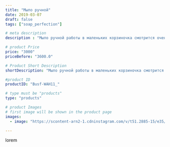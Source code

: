 ```yaml
---
title: "Мыло ручной"
date: 2019-03-07
draft: false
tags: ["soap_perfection"]

# meta description
description : "Мыло ручной работы в маленьких корзиночка смотрится очень оригинально🌹🌹🌹маленький презент, для большой радости!"

# product Price
price: "3000"
priceBefore: "3600.0"

# Product Short Description
shortDescription: "Мыло ручной работы в маленьких корзиночка смотрится очень оригинально🌹🌹🌹маленький презент, для большой радости!"

#product ID
productID: "Busf-WAH11_"

# type must be "products"
type: "products"

# product Images
# first image will be shown in the product page
images:
  - image: "https://scontent-arn2-1.cdninstagram.com/v/t51.2885-15/e35/52466230_2814602335432498_7136662379937028134_n.jpg?se=7&tp=1&_nc_ht=scontent-arn2-1.cdninstagram.com&_nc_cat=110&_nc_ohc=FenP5kno7ygAX9Jl_XN&ccb=7-4&oh=49f6b102e6330756e7afaf81d5675ec3&oe=6081F01A&ig_cache_key=MTk5NDEwOTM1ODY5MjA2NDYzOQ%3D%3D.2-ccb7-4"

---
```

lorem
